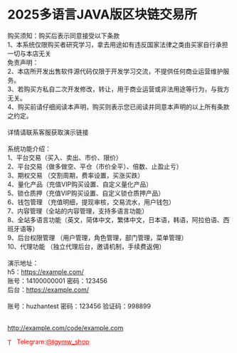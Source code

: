 # 2025多语言JAVA版区块链交易所

购买须知：购买后表示同意接受以下条款<br>1、本系统仅限购买者研究学习，拿去用途如有违反国家法律之类由买家自行承担一切与本店无关<br>免责声明：<br>2、本店所开发出售软件源代码仅限于开发学习交流，不提供任何商业运营维护服务。<br>3、若购买方私自二次开发修改，转让，用于商业运营或非法用途等行为，与我方无关。<br>4、购买前请仔细阅读本声明，购买则表示您已阅读并同意本声明的以上所有条款之约定。<br><br>详情请联系客服获取演示链接<br><br>系统功能介绍：<br>1、平台交易（买入、卖出、市价、限价）<br>2、平台交易（做多做空、平仓（市价全平）、倍数、止盈止亏）<br>3、期权交易 （交割周期，费率设置，买涨买跌）<br>4、量化产品（充值VIP购买设置、自定义量化产品）<br>5、锁仓质押（充值VIP购买设置、自定义锁仓质押产品）<br>6、钱包管理 （充值明细，提现审核，交易流水，用户钱包）<br>7、内容管理（全站的内容管理，支持多语言功能）<br>8、全站多语言功能（英文，简体中文，繁体中文，日本语，韩语，阿拉伯语、西班牙语等）<br>9、后台权限管理 （用户管理，角色管理，部门管理，菜单管理）<br>10、代理功能 （独立代理后台，邀请机制，手续费返佣）<br><br>演示地址：<br>h5：https://example.com/<br>账号：14100000001 密码：123456<br>后台：https://example.com/<br><br>账号：huzhantest 密码：123456  验证码：998899<br><br>

http://example.com/code/example.com







<p style="color: red;"><img src="https://cdn-icons-png.flaticon.com/512/2111/2111646.png" alt="Telegram Icon" style="width: 16px; vertical-align: middle; margin-right: 5px;">Telegram:<a href="https://t.me/tgymw_shop" style="color: red;">@tgymw_shop</a></p>
